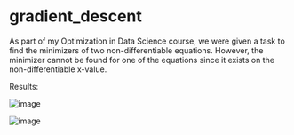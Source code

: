 # gradient_descent

As part of my Optimization in Data Science course, we were given a task to find the minimizers of two non-differentiable equations. However, the minimizer cannot be found for one of the equations since it exists on the non-differentiable x-value.

Results:

![image](https://user-images.githubusercontent.com/88501438/157723575-d0cce923-d8b5-4202-b3cb-5d4b944fb81e.png)

![image](https://user-images.githubusercontent.com/88501438/157723720-ee5d148d-097d-400b-bc38-6e6230d41379.png)
